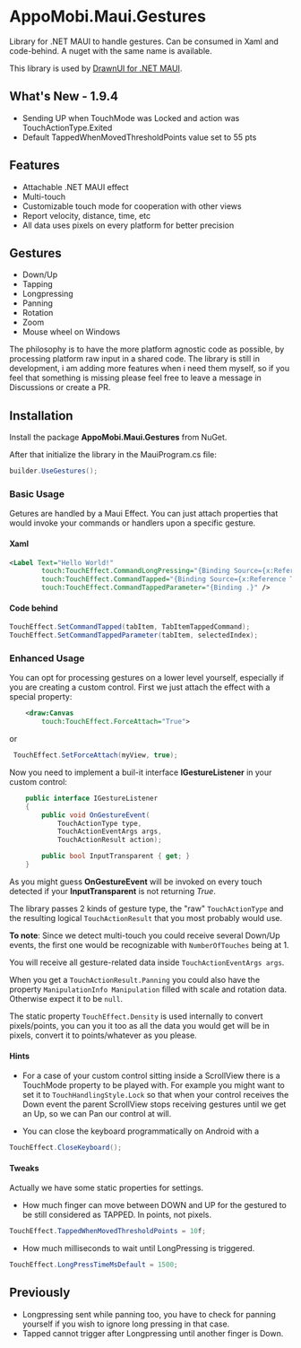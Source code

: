 ﻿# AppoMobi.Maui.Gestures

Library for .NET MAUI to handle gestures. Can be consumed in Xaml and code-behind. A nuget with the same name is available.

This library is used by [DrawnUI for .NET MAUI](https://github.com/taublast/DrawnUi.Maui).

## What's New - 1.9.4

* Sending UP when TouchMode was Locked and action was TouchActionType.Exited
* Default TappedWhenMovedThresholdPoints value set to 55 pts

## Features

* Attachable .NET MAUI effect
* Multi-touch
* Customizable touch mode for cooperation with other views
* Report velocity, distance, time, etc
* All data uses pixels on every platform for better precision

## Gestures

* Down/Up
* Tapping
* Longpressing
* Panning
* Rotation
* Zoom
* Mouse wheel on Windows

The philosophy is to have the more platform agnostic code as possible, by processing platform raw input in a shared code. The library is still in development, i am adding more features when i need them myself, so if you feel that something is missing please feel free to leave a message in Discussions or create a PR.

## Installation

Install the package __AppoMobi.Maui.Gestures__ from NuGet.

After that initialize the library in the MauiProgram.cs file:

```csharp
builder.UseGestures();
```

### Basic Usage

Getures are handled by a Maui Effect. You can just attach properties that would invoke your commands or handlers upon a specific gesture.

#### Xaml

```xml
<Label Text="Hello World!"
	    touch:TouchEffect.CommandLongPressing="{Binding Source={x:Reference ThisPage}, Path=BindingContext.CommandGoToAnotherPage}"
	    touch:TouchEffect.CommandTapped="{Binding Source={x:Reference ThisPage}, Path=BindingContext.CommandGoToAnotherPage}"
	    touch:TouchEffect.CommandTappedParameter="{Binding .}" />

```
#### Code behind

```csharp
TouchEffect.SetCommandTapped(tabItem, TabItemTappedCommand);
TouchEffect.SetCommandTappedParameter(tabItem, selectedIndex);
```

### Enhanced Usage

 You can opt for processing gestures on a lower level yourself, especially if you are creating a custom control. First we just attach the effect with a special property:

```xml
    <draw:Canvas
        touch:TouchEffect.ForceAttach="True">
```
 or
```csharp
 TouchEffect.SetForceAttach(myView, true);
```
Now you need to implement a buil-it interface __IGestureListener__ in your custom control:

```csharp
    public interface IGestureListener
    {
        public void OnGestureEvent(
            TouchActionType type,
            TouchActionEventArgs args,
            TouchActionResult action);

        public bool InputTransparent { get; }
    }
 ```

As you might guess __OnGestureEvent__ will be invoked on every touch detected if your __InputTransparent__ is not returning _True_.

The library passes 2 kinds of gesture type, the "raw" `TouchActionType` and the resulting logical `TouchActionResult` that you most probably would use.

__To note__: Since we detect multi-touch you could receive several Down/Up events, the first one would be recognizable with `NumberOfTouches` being at 1.

You will receive all gesture-related data inside `TouchActionEventArgs args`.

When you get a `TouchActionResult.Panning` you could also have the property `ManipulationInfo Manipulation` filled with scale and rotation data. Otherwise expect it to be `null`.

The static property `TouchEffect.Density` is used internally to convert pixels/points, you can you it too as all the data you would get will be in pixels, convert it to points/whatever as you please.

#### Hints

* For a case of your custom control sitting inside a ScrollView there is a TouchMode property to be played with. For example you might want to set it to `TouchHandlingStyle.Lock` so that when your control receives the Down event the parent ScrollView stops receiving gestures until we get an Up, so we can Pan our control at will.

* You can close the keyboard programmatically on Android with a

```csharp
TouchEffect.CloseKeyboard();
```

#### Tweaks

Actually we have some static properties for settings.

* How much finger can move between DOWN and UP for the gestured to be still considered as TAPPED. In points, not pixels.

```csharp
TouchEffect.TappedWhenMovedThresholdPoints = 10f;
```

* How much milliseconds to wait until LongPressing is triggered.

```csharp
TouchEffect.LongPressTimeMsDefault = 1500;
```

## Previously
* Longpressing sent while panning too, you have to check for panning yourself if you wish to ignore long pressing in that case.
* Tapped cannot trigger after Longpressing until another finger is Down.
